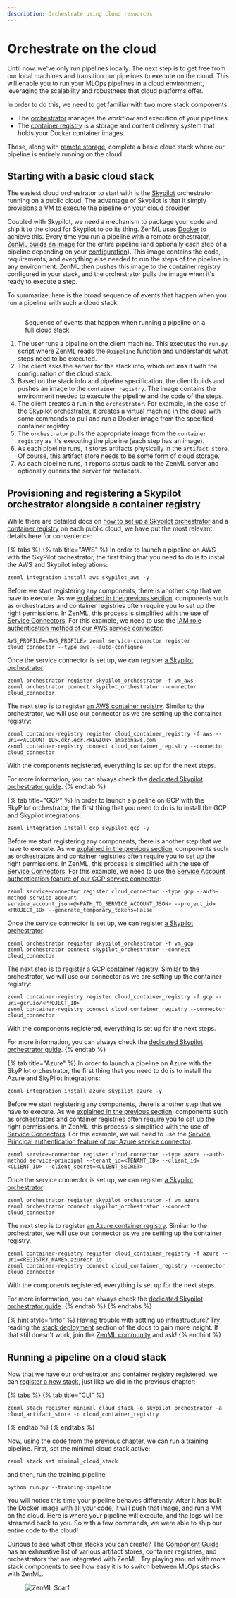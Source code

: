 ```yaml
---
description: Orchestrate using cloud resources.
---
```


# Orchestrate on the cloud

Until now, we've only run pipelines locally. The next step is to get free from our local machines and transition our pipelines to execute on the cloud. This will enable you to run your MLOps pipelines in a cloud environment, leveraging the scalability and robustness that cloud platforms offer.

In order to do this, we need to get familiar with two more stack components:

* The [orchestrator](../../how-to/component-guide/orchestrators/README.md) manages the workflow and execution of your pipelines.
* The [container registry](../../how-to/component-guide/container-registries/README.md) is a storage and content delivery system that holds your Docker container images.

These, along with [remote storage](remote-storage.md), complete a basic cloud stack where our pipeline is entirely running on the cloud.

## Starting with a basic cloud stack

The easiest cloud orchestrator to start with is the [Skypilot](https://skypilot.readthedocs.io/) orchestrator running on a public cloud. The advantage of Skypilot is that it simply provisions a VM to execute the pipeline on your cloud provider.

Coupled with Skypilot, we need a mechanism to package your code and ship it to the cloud for Skypilot to do its thing. ZenML uses [Docker](https://www.docker.com/) to achieve this. Every time you run a pipeline with a remote orchestrator, [ZenML builds an image](../../how-to/setting-up-a-project-repository/connect-your-git-repository.md) for the entire pipeline (and optionally each step of a pipeline depending on your [configuration](../../how-to/customize-docker-builds/)). This image contains the code, requirements, and everything else needed to run the steps of the pipeline in any environment. ZenML then pushes this image to the container registry configured in your stack, and the orchestrator pulls the image when it's ready to execute a step.

To summarize, here is the broad sequence of events that happen when you run a pipeline with such a cloud stack:

<figure><img src="../../.gitbook/assets/cloud_orchestration_run.png" alt=""><figcaption><p>Sequence of events that happen when running a pipeline on a full cloud stack.</p></figcaption></figure>

1. The user runs a pipeline on the client machine. This executes the `run.py` script where ZenML reads the `@pipeline` function and understands what steps need to be executed.
2. The client asks the server for the stack info, which returns it with the configuration of the cloud stack.
3. Based on the stack info and pipeline specification, the client builds and pushes an image to the `container registry`. The image contains the environment needed to execute the pipeline and the code of the steps.
4. The client creates a run in the `orchestrator`. For example, in the case of the [Skypilot](https://skypilot.readthedocs.io/) orchestrator, it creates a virtual machine in the cloud with some commands to pull and run a Docker image from the specified container registry.
5. The `orchestrator` pulls the appropriate image from the `container registry` as it's executing the pipeline (each step has an image).
6. As each pipeline runs, it stores artifacts physically in the `artifact store`. Of course, this artifact store needs to be some form of cloud storage.
7. As each pipeline runs, it reports status back to the ZenML server and optionally queries the server for metadata.

## Provisioning and registering a Skypilot orchestrator alongside a container registry

While there are detailed docs on [how to set up a Skypilot orchestrator](../../component-guide/orchestrators/skypilot-vm.md) and a [container registry](../../how-to/component-guide/container-registries/README.md) on each public cloud, we have put the most relevant details here for convenience:

{% tabs %}
{% tab title="AWS" %}
In order to launch a pipeline on AWS with the SkyPilot orchestrator, the first thing that you need to do is to install the AWS and Skypilot integrations:

```shell
zenml integration install aws skypilot_aws -y
```

Before we start registering any components, there is another step that we have to execute. As we [explained in the previous section](remote-storage.md#configuring-permissions-with-your-first-service-connector), components such as orchestrators and container registries often require you to set up the right permissions. In ZenML, this process is simplified with the use of [Service Connectors](../../stacks-and-components/auth-management/auth-management.md). For this example, we need to use the [IAM role authentication method of our AWS service connector](../../how-to/auth-management/aws-service-connector.md#aws-iam-role):

```shell
AWS_PROFILE=<AWS_PROFILE> zenml service-connector register cloud_connector --type aws --auto-configure
```

Once the service connector is set up, we can register [a Skypilot orchestrator](../../component-guide/orchestrators/skypilot-vm.md):

```shell
zenml orchestrator register skypilot_orchestrator -f vm_aws
zenml orchestrator connect skypilot_orchestrator --connector cloud_connector
```

The next step is to register [an AWS container registry](../../component-guide/container-registries/aws.md). Similar to the orchestrator, we will use our connector as we are setting up the container registry:

```shell
zenml container-registry register cloud_container_registry -f aws --uri=<ACCOUNT_ID>.dkr.ecr.<REGION>.amazonaws.com
zenml container-registry connect cloud_container_registry --connector cloud_connector
```

With the components registered, everything is set up for the next steps.

For more information, you can always check the [dedicated Skypilot orchestrator guide](../../component-guide/orchestrators/skypilot-vm.md).
{% endtab %}

{% tab title="GCP" %}
In order to launch a pipeline on GCP with the SkyPilot orchestrator, the first thing that you need to do is to install the GCP and Skypilot integrations:

```shell
zenml integration install gcp skypilot_gcp -y
```

Before we start registering any components, there is another step that we have to execute. As we [explained in the previous section](remote-storage.md#configuring-permissions-with-your-first-service-connector), components such as orchestrators and container registries often require you to set up the right permissions. In ZenML, this process is simplified with the use of [Service Connectors](../../how-to/auth-management/). For this example, we need to use the [Service Account authentication feature of our GCP service connector](../../how-to/auth-management/gcp-service-connector.md#gcp-service-account):

```shell
zenml service-connector register cloud_connector --type gcp --auth-method service-account --service_account_json=@<PATH_TO_SERVICE_ACCOUNT_JSON> --project_id=<PROJECT_ID> --generate_temporary_tokens=False
```

Once the service connector is set up, we can register [a Skypilot orchestrator](../../component-guide/orchestrators/skypilot-vm.md):

```shell
zenml orchestrator register skypilot_orchestrator -f vm_gcp 
zenml orchestrator connect skypilot_orchestrator --connect cloud_connector
```

The next step is to register [a GCP container registry](../../user-guide/production-guide/broken-reference/README.md). Similar to the orchestrator, we will use our connector as we are setting up the container registry:

```shell
zenml container-registry register cloud_container_registry -f gcp --uri=gcr.io/<PROJECT_ID>
zenml container-registry connect cloud_container_registry --connector cloud_connector
```

With the components registered, everything is set up for the next steps.

For more information, you can always check the [dedicated Skypilot orchestrator guide](../../component-guide/orchestrators/skypilot-vm.md).
{% endtab %}

{% tab title="Azure" %}
In order to launch a pipeline on Azure with the SkyPilot orchestrator, the first thing that you need to do is to install the Azure and SkyPilot integrations:

```shell
zenml integration install azure skypilot_azure -y
```

Before we start registering any components, there is another step that we have to execute. As we [explained in the previous section](remote-storage.md#configuring-permissions-with-your-first-service-connector), components such as orchestrators and container registries often require you to set up the right permissions. In ZenML, this process is simplified with the use of [Service Connectors](../../how-to/auth-management/). For this example, we will need to use the [Service Principal authentication feature of our Azure service connector](../../how-to/auth-management/azure-service-connector.md#azure-service-principal):

```shell
zenml service-connector register cloud_connector --type azure --auth-method service-principal --tenant_id=<TENANT_ID> --client_id=<CLIENT_ID> --client_secret=<CLIENT_SECRET>
```

Once the service connector is set up, we can register [a Skypilot orchestrator](../../component-guide/orchestrators/skypilot-vm.md):

```shell
zenml orchestrator register skypilot_orchestrator -f vm_azure
zenml orchestrator connect skypilot_orchestrator --connect cloud_connector
```

The next step is to register [an Azure container registry](../../component-guide/container-registries/azure.md). Similar to the orchestrator, we will use our connector as we are setting up the container registry.

```shell
zenml container-registry register cloud_container_registry -f azure --uri=<REGISTRY_NAME>.azurecr.io
zenml container-registry connect cloud_container_registry --connector cloud_connector
```

With the components registered, everything is set up for the next steps.

For more information, you can always check the [dedicated Skypilot orchestrator guide](../../component-guide/orchestrators/skypilot-vm.md).
{% endtab %}
{% endtabs %}

{% hint style="info" %}
Having trouble with setting up infrastructure? Try reading the [stack deployment](../../how-to/stack-deployment/) section of the docs to gain more insight. If that still doesn't work, join the [ZenML community](https://zenml.io/slack) and ask!
{% endhint %}

## Running a pipeline on a cloud stack

Now that we have our orchestrator and container registry registered, we can [register a new stack](understand-stacks.md#registering-a-stack), just like we did in the previous chapter:

{% tabs %}
{% tab title="CLI" %}
```shell
zenml stack register minimal_cloud_stack -o skypilot_orchestrator -a cloud_artifact_store -c cloud_container_registry
```
{% endtab %}
{% endtabs %}

Now, using the [code from the previous chapter](understand-stacks.md#run-a-pipeline-on-the-new-local-stack), we can run a training pipeline. First, set the minimal cloud stack active:

```shell
zenml stack set minimal_cloud_stack
```

and then, run the training pipeline:

```shell
python run.py --training-pipeline
```

You will notice this time your pipeline behaves differently. After it has built the Docker image with all your code, it will push that image, and run a VM on the cloud. Here is where your pipeline will execute, and the logs will be streamed back to you. So with a few commands, we were able to ship our entire code to the cloud!

Curious to see what other stacks you can create? The [Component Guide](../../component-guide/README.md) has an exhaustive list of various artifact stores, container registries, and orchestrators that are integrated with ZenML. Try playing around with more stack components to see how easy it is to switch between MLOps stacks with ZenML.

<figure><img src="https://static.scarf.sh/a.png?x-pxid=f0b4f458-0a54-4fcd-aa95-d5ee424815bc" alt="ZenML Scarf"><figcaption></figcaption></figure>
